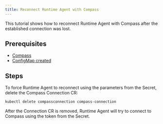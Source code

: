 ```yaml
---
title: Reconnect Runtime Agent with Compass
---
```


This tutorial shows how to reconnect Runtime Agent with Compass after the established connection was lost.

## Prerequisites

- [Compass](https://github.com/kyma-incubator/compass)
- [ConfigMap created](ra-04-configure-runtime-agent-with-compass.md)

## Steps

To force Runtime Agent to reconnect using the parameters from the Secret, delete the Compass Connection CR:

```bash
kubectl delete compassconnection compass-connection
```

After the Connection CR is removed, Runtime Agent will try to connect to Compass using the token from the Secret.
